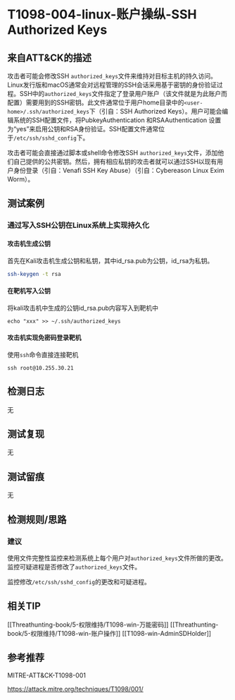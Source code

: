 # T1098-004-linux-账户操纵-SSH Authorized Keys

## 来自ATT&CK的描述

攻击者可能会修改SSH `authorized_keys`文件来维持对目标主机的持久访问。 Linux发行版和macOS通常会对远程管理的SSH会话采用基于密钥的身份验证过程。SSH中的`authorized_keys`文件指定了登录用户账户（该文件就是为此账户而配置）需要用到的SSH密钥。此文件通常位于用户home目录中的`<user-home>/.ssh/authorized_keys`下（引自：SSH Authorized Keys）。用户可能会编辑系统的SSH配置文件，将PubkeyAuthentication 和RSAAuthentication 设置为“yes”来启用公钥和RSA身份验证。SSH配置文件通常位于`/etc/ssh/sshd_config`下。

攻击者可能会直接通过脚本或shell命令修改SSH `authorized_keys`文件，添加他们自己提供的公共密钥。然后，拥有相应私钥的攻击者就可以通过SSH以现有用户身份登录（引自：Venafi SSH Key Abuse）（引自：Cybereason Linux Exim Worm）。

## 测试案例

### 通过写入SSH公钥在Linux系统上实现持久化

#### 攻击机生成公钥

首先在Kali攻击机生成公钥和私钥，其中id_rsa.pub为公钥，id_rsa为私钥。

```bash
ssh-keygen -t rsa
```

#### 在靶机写入公钥

将kali攻击机中生成的公钥id_rsa.pub内容写入到靶机中

`echo "xxx" >> ~/.ssh/authorized_keys`

#### 攻击机实现免密码登录靶机

使用`ssh`命令直接连接靶机

`ssh root@10.255.30.21`

## 检测日志

无

## 测试复现

无

## 测试留痕

无

## 检测规则/思路

### 建议

使用文件完整性监控来检测系统上每个用户对`authorized_keys`文件所做的更改。监控可疑进程是否修改了`authorized_keys`文件。

监控修改`/etc/ssh/sshd_config`的更改和可疑进程。

## 相关TIP

[[Threathunting-book/5-权限维持/T1098-win-万能密码]]
[[Threathunting-book/5-权限维持/T1098-win-账户操作]]
[[T1098-win-AdminSDHolder]]

## 参考推荐

MITRE-ATT&CK-T1098-001

<https://attack.mitre.org/techniques/T1098/001/>
